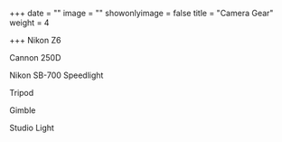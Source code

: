 +++
date = ""
image = ""
showonlyimage = false
title = "Camera Gear"
weight = 4

+++
Nikon Z6

Cannon 250D

Nikon SB-700 Speedlight

Tripod

Gimble

Studio Light